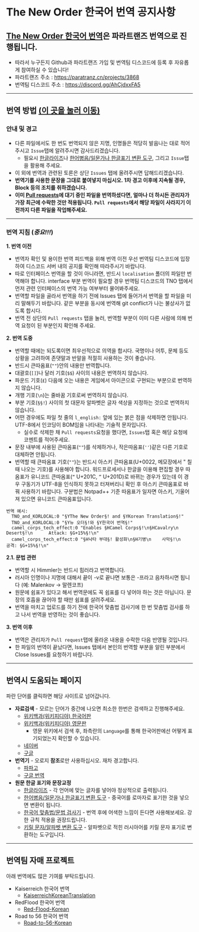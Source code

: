 # The New Order 한국어 번역 공지사항
## [The New Order 한국어 번역](https://steamcommunity.com/sharedfiles/filedetails/?id=2195231810)은 파라트랜즈 번역으로 진행됩니다.
- 따라서 누구든지 Github과 파라트랜즈 가입 및 번역팀 디스코드에 등록 후 자유롭게 참여하실 수 있습니다! 
- 파라트랜즈 주소 : https://paratranz.cn/projects/3868
- 번역팀 디스코드 주소 : https://discord.gg/AhCjdxxFA5
***

## 번역 방법 [(이 곳을 눌러 이동)](https://github.com/skullbe/Kaiserreich-Korean-Translation/wiki/%EA%B9%83%ED%97%88%EB%B8%8C-%EC%A0%80%EC%9E%A5%EB%B2%95)
### 안내 및 경고
- 다른 파일에서도 한 번도 번역되지 않은 지명, 인명들은 적당히 발음나는 대로 적어주시고 `Issue`탭에 알려주시면 감사드리겠습니다.
  - 필요시 [한글라이즈](https://hangulize.org)나 [한어병음/일문가나 한글표기 변환 도구](https://boncho.kiom.re.kr/tool/index.htm), 그리고 `Issue`탭을 활용해 주세요.
- 이 외에 번역과 관련된 토론은 상단 `Issues` 탭에 올려주시면 답해드리겠습니다.
- **번역기를 사용한 문장을 그대로 붙여넣지 마십시오. 1차 경고 이후에 지속될 경우, Block 등의 조치를 취하겠습니다.**
- **이미 [Pull requests](https://github.com/FriedrichvonEbert/TheNewOrderKoreanTranslation/pulls)에 대기 중인 파일을 번역하셨다면, 얼마나 더 하시든 관리자가 가장 최근에 수락한 것만 적용됩니다. `Pull requests`에서 해당 파일이 사라지기 이전까지 다른 파일을 작업해주세요.**
***
### 번역 지침 (*중요!!!*)
**1. 번역 이전**
  - 번역자 확인 및 용이한 번역 피드백을 위해 번역 이전 우선 번역팀 디스코드에 입장하여 디스코드 서버 내의 공지를 확인해 따라주시기 바랍니다.
  - 따로 인터페이스 번역을 할 것이 아니라면, 반드시 `localisation` 폴더의 파일만 번역해야 합니다. interface 부분 번역이 필요할 경우 번역팀 디스코드의 TNO 탭에서 먼저 관련 인터페이스의 번역 가능 여부부터 물어봐주세요.
  - 번역할 파일을 골라서 번역을 하기 전에 Issues 탭에 들어가서 번역을 할 파일을 미리 말해두기 바랍니다. 같은 부분을 동시에 번역해 git conflict가 나는 불상사가 없도록 합시다.
  - 번역 전 상단의 `Pull requests` 탭을 눌러, 번역할 부분이 이미 다른 사람에 의해 번역 요청이 된 부분인지 확인해 주세요.
    
**2. 번역 도중**
  - 번역할 때에는 되도록이면 최우선적으로 의역을 합시다. 국명이나 어투, 문체 등도 상황을 고려하여 존댓말과 반말을 적절히 사용하는 것이 좋습니다.
  - 반드시 큰따옴표(`""`)안의 내용만 번역합니다.
  - 대괄호(`[]`)나 달러 기호(`$$`) 사이의 내용은 번역하지 않습니다.
  - 파운드 기호(`£`) 다음에 오는 내용은 게임에서 아이콘으로 구현되는 부분으로 번역하지 않습니다.
  - 개행 기호(`\n`)는 줄바꿈 기호로써 번역하지 않습니다.
  - 부분 기호(`§§!`) 사이의 첫 대문자 알파벳은 글자 색상을 지정하는 것으로 번역하지 않습니다.
  - 어떤 경우에도 파일 첫 줄의 `l_english:` 앞에 있는 붉은 점을 삭제하면 안됩니다. UTF-8에서 인코딩이 BOM임을 나타내는 기술적 문자입니다.
    - 실수로 삭제한 채 `Pull requests`요청을 했다면, `Issues`탭 혹은 해당 요청에 코멘트를 적어주세요.
  - 문장 내부에 사용된 큰따옴표(`""`)를 삭제하거나, 작은따옴표(`''`)같은 다른 기호로 대체하면 안됩니다.
  - 번역할 때 큰따옴표 기호(`""`)는 반드시 아스키 큰따옴표(U+0022, 메모장에서 " 칠 때 나오는 기호)를 사용해야 합니다. 워드프로세서나 한글을 이용해 편집할 경우 따옴표가 유니코드 큰따옴표(`“` U+201C, `”` U+201D)로 바뀌는 경우가 있는데 이 경우 구동기가 UTF-8을 인식하지 못하고 터져버리니 확인 후 아스키 큰따옴표로 바꿔 사용하기 바랍니다. 구분법은 Notpad++ 기준 따옴표가 일자면 아스키, 기울어져 있으면 유니코드 큰따옴표입니다.
```
번역 예시:
  TNO_and_KORLOCAL:0 "§YThe New Order§! and §YKorean Translation§!"
  TNO_and_KORLOCAL:0 "§Y뉴 오더§!와 §Y한국어 번역§!"
  camel_corps_tech_effect:0 "Enables §HCamel Corps§!\n§HCavalry\n    Desert§!\n      Attack: §G+15%§!\n"
  camel_corps_tech_effect:0 "§H낙타 부대§! 활성화\n§H기병\n    사막§!\n      공격: §G+15%§!\n"
```
**2.1. 문법 관련**
  - 번역할 시 Himmler는 반드시 힘러라고 번역합니다.
  - 러시아 인명이나 지명에 대해서 끝이 -v로 끝나면 보통은 -프라고 음차하시면 됩니다 (예: Malenkov -> 말렌코프)
  - 원문에 쉼표가 있다고 해서 번역문에도 꼭 쉼표를 다 넣어야 하는 것은 아닙니다. 문장의 호흡을 끊어야 할 때만 쉼표를 살려주세요.
  - 번역을 마치고 업로드를 하기 전에 한국어 맞춤법 검사기에 한 번 맞춤법 검사를 하고 나서 번역을 반영하는 것이 좋습니다.

**3. 번역 이후**
  - 번역은 관리자가 `Pull request`탭에 올라온 내용을 수락한 다음 반영될 것입니다.
  - 한 파일의 번역이 끝났다면, Issues 탭에서 본인의 번역할 부분을 알린 부분에서 Close Issues를 요청하기 바랍니다.
***

## 번역시 도움되는 페이지
 파란 단어를 클릭하면 해당 사이트로 넘어갑니다.
- **자료검색** - 모르는 단어가 중간에 나오면 최소한 한번은 검색하고 진행해주세요.
  - [위키백과(위키피디아) 한국어판](https://ko.wikipedia.org)
  - [위키백과(위키피디아) 영문판](https://en.wikipedia.org) 
    - 영문 위키에서 검색 후, 좌측란의 `Language`를 통해 한국어판에선 어떻게 표기되었는지 확인할 수 있습니다.
  - [네이버](https://www.naver.com)
  - [구글](https://www.google.com)
- **번역기** - 오로지 **참조**로만 사용하십시오. 재차 경고합니다.
  - [파파고](https://papago.naver.com/)
  - [구글 번역](https://translate.google.co.kr/)
- **원문 한글 표기와 문장교정**
  - [한글라이즈](https://hangulize.org) - 각 언어에 맞는 글자를 넣어야 정상적으로 출력됩니다.
  - [한어병음/일문가나 한글표기 변환 도구](https://boncho.kiom.re.kr/tool/index.htm) - 중국어를 로마자로 표기한 것을 넣으면 변환이 됩니다.
  - [한국어 맞춤법/문법 검사기](http://speller.cs.pusan.ac.kr/) - 번역 후에 어색한 느낌이 든다면 사용해보세요. 강한 규칙 적용을 권장드립니다.
  - [키릴 문자/알파벳 변환 도구](https://www.lexilogos.com/keyboard/russian_conversion.htm) - 알파벳으로 적힌 러시아어를 키릴 문자 표기로 변환하는 도구입니다.
***

## 번역팀 자매 프로젝트   
아래 번역에도 많은 기여를 부탁드립니다.
- Kaiserreich 한국어 번역
  - [KaiserreichKoreanTranslation](https://github.com/FriedrichvonEbert/KaiserreichKoreanTranslation)
- RedFlood 한국어 번역
  - [Red-Flood-Korean](https://github.com/Edietchek/Red-Flood-Korean)
- Road to 56 한국어 번역
  - [Road-to-56-Korean](https://github.com/codmw123/Road-to-56-Korean)
